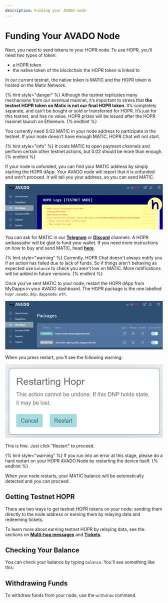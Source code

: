 ```yaml
---
description: Funding your AVADO node
---
```


# Funding Your AVADO Node

Next, you need to send tokens to your HOPR node. To use HOPR, you'll need two types of token:

- a HOPR token
- the native token of the blockchain the HOPR token is linked to

In our current testnet, the native token is MATIC and the HOPR token is hosted on the Matic Network.

{% hint style="danger" %}
Although the testnet replicates many mechanisms from our eventual mainnet, it’s important to stress that **the testnet HOPR token on Matic is not our final HOPR token**. It’s completely separate, and can’t be bought or sold or transferred for HOPR. It’s just for this testnet, and has no value. HOPR prizes will be issued after the HOPR mainnet launch on Ethereum.
{% endhint %}

You currently need 0.02 MATIC in your node address to participate in the testnet. If your node doesn't have enough MATIC, HOPR Chat will not start.

{% hint style="info" %}
It costs MATIC to open payment channels and perform certain other testnet actions, but 0.02 should be more than enough.
{% endhint %}

If your node is unfunded, you can find your MATIC address by simply starting the HOPR dApp. Your AVADO node will report that it is unfunded and won't proceed. It will tell you your address, so you can send MATIC.

![This message will display when you need to fund your AVADO node with MATIC](../.gitbook/assets/avado-matic-no-funds%20%281%29%20%281%29%20%281%29%20%281%29%20%281%29%20%281%29%20%281%29.png)

You can ask for MATIC in our [**Telegram**](https://t.me/hoprnet) or [**Discord**](https://discord.gg/dEAWC4G) channels. A HOPR ambassador will be glad to fund your wallet. If you need more instructions on how to buy and send MATIC, head [**here**](../core-concepts/tokens/native-tokens.md#getting-xdai).

{% hint style="warning" %}
Currently, HOPR Chat doesn't always notify you if an action has failed due to lack of funds. So if things aren't behaving as expected use `balance` to check you aren't low on MATIC. More notifications will be added in future versions.
{% endhint %}

Once you've sent MATIC to your node, restart the HOPR dApp from MyDapps in your AVADO dashboard. The HOPR package is the one labelled `hopr.avado.dnp.dappnode.eth`.

![Restarting your HOPR dApp](../.gitbook/assets/avado-restart-hopr%20%281%29%20%281%29%20%281%29%20%281%29%20%281%29%20%281%29%20%281%29.png)

When you press restart, you'll see the following warning:

![](../.gitbook/assets/avado-restart-warning%20%281%29%20%281%29%20%281%29%20%281%29%20%281%29%20%281%29%20%281%29.png)

This is fine. Just click "Restart" to proceed.

{% hint style="warning" %}
If you run into an error at this stage, please do a hard restart on your HOPR AVADO Node by restarting the device itself.
{% endhint %}

When your node restarts, your MATIC balance will be automatically detected and you can proceed.

## Getting Testnet HOPR

There are two ways to get testnet HOPR tokens on your node: sending them directly to the node address or earning them by relaying data and redeeming tickets.

To learn more about earning testnet HOPR by relaying data, see the sections on [**Multi-hop messages**](sending-a-multi-hop-message.md) and [**Tickets**](../hopr-chat-tutorial/redeeming-tickets.md).

## Checking Your Balance

You can check your balance by typing `balance`. You'll see something like this:

## Withdrawing Funds

To withdraw funds from your node, use the `withdraw` command.
